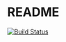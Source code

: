 # README
[![Build Status](https://travis-ci.org/blang/travis-golang-example.svg?branch=master)](https://travis-ci.org/blang/travis-golang-example)
